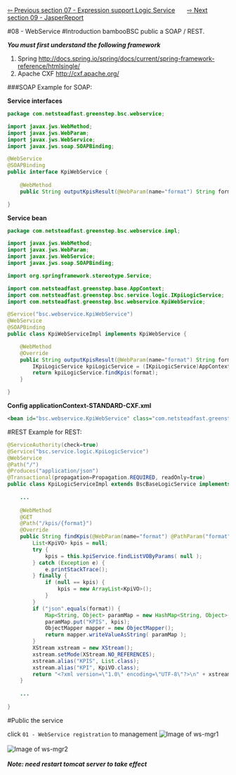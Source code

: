 <a href="https://github.com/billchen198318/bamboobsc/blob/master/core-doc/dev-docs/07-ExpressionSupportLogicService.md"> ⇦ Previous section 07 - Expression support Logic Service</a>
&nbsp;&nbsp;&nbsp;&nbsp;&nbsp;
<a href="https://github.com/billchen198318/bamboobsc/blob/master/core-doc/dev-docs/09-JasperReport.md"> ⇨ Next section 09 -  JasperReport</a>


#08 - WebService
#Introduction
bambooBSC public a SOAP / REST.<br>


***You must first understand the following framework***<br/>
1. Spring http://docs.spring.io/spring/docs/current/spring-framework-reference/htmlsingle/<br/>
2. Apache CXF http://cxf.apache.org/

###SOAP
Example for SOAP:

**Service interfaces**
```JAVA
package com.netsteadfast.greenstep.bsc.webservice;

import javax.jws.WebMethod;
import javax.jws.WebParam;
import javax.jws.WebService;
import javax.jws.soap.SOAPBinding;

@WebService
@SOAPBinding
public interface KpiWebService {
	
	@WebMethod
	public String outputKpisResult(@WebParam(name="format") String format) throws Exception;

}
```

**Service bean**
```JAVA
package com.netsteadfast.greenstep.bsc.webservice.impl;

import javax.jws.WebMethod;
import javax.jws.WebParam;
import javax.jws.WebService;
import javax.jws.soap.SOAPBinding;

import org.springframework.stereotype.Service;

import com.netsteadfast.greenstep.base.AppContext;
import com.netsteadfast.greenstep.bsc.service.logic.IKpiLogicService;
import com.netsteadfast.greenstep.bsc.webservice.KpiWebService;

@Service("bsc.webservice.KpiWebService")
@WebService
@SOAPBinding
public class KpiWebServiceImpl implements KpiWebService {

	@WebMethod
	@Override
	public String outputKpisResult(@WebParam(name="format") String format) throws Exception {
		IKpiLogicService kpiLogicService = (IKpiLogicService)AppContext.getBean("bsc.service.logic.KpiLogicService");		
		return kpiLogicService.findKpis(format);
	}

}
```

**Config applicationContext-STANDARD-CXF.xml**
```XML
<bean id="bsc.webservice.KpiWebService" class="com.netsteadfast.greenstep.bsc.webservice.impl.KpiWebServiceImpl" />
```

#REST
Example for REST:

```JAVA
@ServiceAuthority(check=true)
@Service("bsc.service.logic.KpiLogicService")
@WebService
@Path("/")
@Produces("application/json")
@Transactional(propagation=Propagation.REQUIRED, readOnly=true)
public class KpiLogicServiceImpl extends BscBaseLogicService implements IKpiLogicService {
	
	...
	
	@WebMethod
	@GET
	@Path("/kpis/{format}")
	@Override
	public String findKpis(@WebParam(name="format") @PathParam("format") String format) throws ServiceException, Exception {				
		List<KpiVO> kpis = null;
		try {
			kpis = this.kpiService.findListVOByParams( null );
		} catch (Exception e) {
			e.printStackTrace();
		} finally {
			if (null == kpis) {
				kpis = new ArrayList<KpiVO>();
			}
		}
		if ("json".equals(format)) {
			Map<String, Object> paramMap = new HashMap<String, Object>();
			paramMap.put("KPIS", kpis);
			ObjectMapper mapper = new ObjectMapper();
			return mapper.writeValueAsString( paramMap );
		}		
		XStream xstream = new XStream();
		xstream.setMode(XStream.NO_REFERENCES);		
		xstream.alias("KPIS", List.class);
		xstream.alias("KPI", KpiVO.class);
		return "<?xml version=\"1.0\" encoding=\"UTF-8\"?>\n" + xstream.toXML(kpis);
	}	
	
	...
	
}
```

#Public the service

click `01 - WebService registration` to management
![Image of ws-mgr1](https://raw.githubusercontent.com/billchen198318/bamboobsc/master/core-doc/dev-docs/pics/08-001.jpg)
<br/>
<br/>
![Image of ws-mgr2](https://raw.githubusercontent.com/billchen198318/bamboobsc/master/core-doc/dev-docs/pics/08-002.jpg)
<br/>
<br/>
***Note: need restart tomcat server to take effect***



